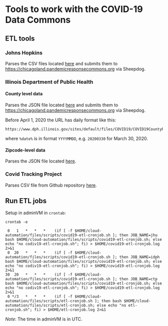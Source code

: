 # Tools to work with the COVID-19 Data Commons

## ETL tools

### Johns Hopkins

Parses the CSV files located [here](https://github.com/CSSEGISandData/COVID-19/tree/master/csse_covid_19_data/csse_covid_19_time_series) and submits them to https://chicagoland.pandemicresponsecommons.org via Sheepdog.

### Illinois Department of Public Health

#### County level data

Parses the JSON file located [here](http://www.dph.illinois.gov/sitefiles/COVIDTestResults.json) and submits them to https://chicagoland.pandemicresponsecommons.org via Sheepdog.

Before April 1, 2020 the URL has daily format like this:

    https://www.dph.illinois.gov/sites/default/files/COVID19/COVID19CountyResults%date%.json

where `%date%` is in format `YYYYMMDD`, e.g. `20200330` for March 30, 2020.

#### Zipcode-level data

Parses the JSON file located [here](http://dph.illinois.gov/sitefiles/COVIDZip.json?nocache=1).

### Covid Tracking Project

Parses CSV file from Github repository [here](https://raw.githubusercontent.com/COVID19Tracking/covid-tracking-data/master/data/states_daily_4pm_et.csv).

## Run ETL jobs

Setup in adminVM in `crontab`:

```
crontab -e
```

```
 0   1   *   *   *    (if [ -f $HOME/cloud-automation/files/scripts/covid19-etl-cronjob.sh ]; then JOB_NAME=jhu bash $HOME/cloud-automation/files/scripts/covid19-etl-cronjob.sh; else echo "no codiv19-etl-cronjob.sh"; fi) > $HOME/covid19-etl-cronjob.log 2>&1
 0  20   *   *   *    (if [ -f $HOME/cloud-automation/files/scripts/covid19-etl-cronjob.sh ]; then JOB_NAME=idph bash $HOME/cloud-automation/files/scripts/covid19-etl-cronjob.sh; else echo "no codiv19-etl-cronjob.sh"; fi) > $HOME/covid19-etl-cronjob.log 2>&1
30  20   *   *   *    (if [ -f $HOME/cloud-automation/files/scripts/covid19-etl-cronjob.sh ]; then JOB_NAME=ctp bash $HOME/cloud-automation/files/scripts/covid19-etl-cronjob.sh; else echo "no codiv19-etl-cronjob.sh"; fi) > $HOME/covid19-etl-cronjob.log 2>&1
 0 */3   *   *   *    (if [ -f $HOME/cloud-automation/files/scripts/etl-cronjob.sh ]; then bash $HOME/cloud-automation/files/scripts/etl-cronjob.sh; else echo "no etl-cronjob.sh"; fi) > $HOME/etl-cronjob.log 2>&1
```

*Note*: The time in adminVM is in UTC.
